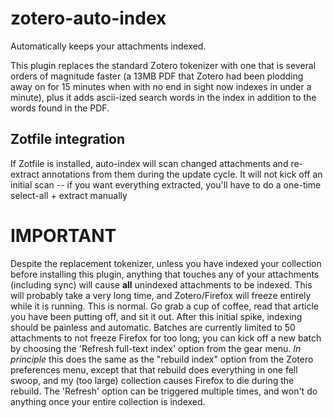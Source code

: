 zotero-auto-index
=================

Automatically keeps your attachments indexed.

This plugin replaces the standard Zotero tokenizer with one that is several orders of magnitude faster (a 13MB PDF that
Zotero had been plodding away on for 15 minutes when with no end in sight now indexes in under a minute), plus it adds
ascii-ized search words in the index in addition to the words found in the PDF.

## Zotfile integration

If Zotfile is installed, auto-index will scan changed attachments and re-extract annotations from them during the update
cycle. It will not kick off an initial scan -- if you want everything extracted, you'll have to do a one-time
select-all + extract manually

IMPORTANT
=========

Despite the replacement tokenizer, unless you have indexed your collection before installing this plugin, anything that
touches any of your attachments (including sync) will cause **all** unindexed attachments to be indexed. This will
probably take a very long time, and Zotero/Firefox will freeze entirely while it is running. This is normal. Go grab a
cup of coffee, read that article you have been putting off, and sit it out. After this initial spike, indexing should be
painless and automatic. Batches are currently limited to 50 attachments to not freeze Firefox for too long; you can kick
off a new batch by choosing the 'Refresh full-text index' option from the gear menu. *In principle* this does the same
as the "rebuild index" option from the Zotero preferences menu, except that that rebuild does everything in one fell
swoop, and my (too large) collection causes Firefox to die during the rebuild. The 'Refresh' option can be triggered
multiple times, and won't do anything once your entire collection is indexed.

